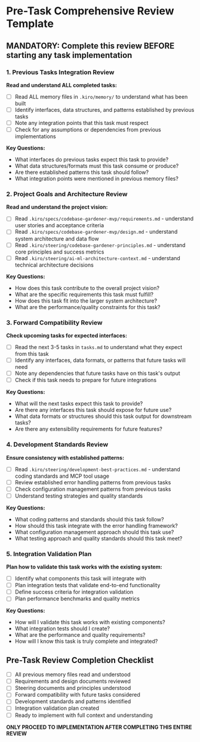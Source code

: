 # Pre-Task Comprehensive Review Template

## MANDATORY: Complete this review BEFORE starting any task implementation

### 1. Previous Tasks Integration Review
**Read and understand ALL completed tasks:**
- [ ] Read ALL memory files in `.kiro/memory/` to understand what has been built
- [ ] Identify interfaces, data structures, and patterns established by previous tasks
- [ ] Note any integration points that this task must respect
- [ ] Check for any assumptions or dependencies from previous implementations

**Key Questions:**
- What interfaces do previous tasks expect this task to provide?
- What data structures/formats must this task consume or produce?
- Are there established patterns this task should follow?
- What integration points were mentioned in previous memory files?

### 2. Project Goals and Architecture Review
**Read and understand the project vision:**
- [ ] Read `.kiro/specs/codebase-gardener-mvp/requirements.md` - understand user stories and acceptance criteria
- [ ] Read `.kiro/specs/codebase-gardener-mvp/design.md` - understand system architecture and data flow
- [ ] Read `.kiro/steering/codebase-gardener-principles.md` - understand core principles and success metrics
- [ ] Read `.kiro/steering/ai-ml-architecture-context.md` - understand technical architecture decisions

**Key Questions:**
- How does this task contribute to the overall project vision?
- What are the specific requirements this task must fulfill?
- How does this task fit into the larger system architecture?
- What are the performance/quality constraints for this task?

### 3. Forward Compatibility Review
**Check upcoming tasks for expected interfaces:**
- [ ] Read the next 3-5 tasks in `tasks.md` to understand what they expect from this task
- [ ] Identify any interfaces, data formats, or patterns that future tasks will need
- [ ] Note any dependencies that future tasks have on this task's output
- [ ] Check if this task needs to prepare for future integrations

**Key Questions:**
- What will the next tasks expect this task to provide?
- Are there any interfaces this task should expose for future use?
- What data formats or structures should this task output for downstream tasks?
- Are there any extensibility requirements for future features?

### 4. Development Standards Review
**Ensure consistency with established patterns:**
- [ ] Read `.kiro/steering/development-best-practices.md` - understand coding standards and MCP tool usage
- [ ] Review established error handling patterns from previous tasks
- [ ] Check configuration management patterns from previous tasks
- [ ] Understand testing strategies and quality standards

**Key Questions:**
- What coding patterns and standards should this task follow?
- How should this task integrate with the error handling framework?
- What configuration management approach should this task use?
- What testing approach and quality standards should this task meet?

### 5. Integration Validation Plan
**Plan how to validate this task works with the existing system:**
- [ ] Identify what components this task will integrate with
- [ ] Plan integration tests that validate end-to-end functionality
- [ ] Define success criteria for integration validation
- [ ] Plan performance benchmarks and quality metrics

**Key Questions:**
- How will I validate this task works with existing components?
- What integration tests should I create?
- What are the performance and quality requirements?
- How will I know this task is truly complete and integrated?

## Pre-Task Review Completion Checklist
- [ ] All previous memory files read and understood
- [ ] Requirements and design documents reviewed
- [ ] Steering documents and principles understood
- [ ] Forward compatibility with future tasks considered
- [ ] Development standards and patterns identified
- [ ] Integration validation plan created
- [ ] Ready to implement with full context and understanding

**ONLY PROCEED TO IMPLEMENTATION AFTER COMPLETING THIS ENTIRE REVIEW**
